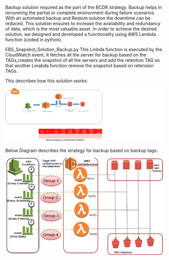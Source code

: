 Backup solution required as the part of the BCDR strategy.
Backup helps in recovering the partial or complete environment during failure scenarios.
With an automated backup and Restore solution the downtime can be reduced.
This solution ensures to increase the availability and redundancy of data, which is the most valuable asset.
In order to achieve the desired solution, we designed and developed a functionality using AWS Lambda function (coded in python).

EBS_Snapshot_Solution_Backup.py 
This Lmbda function is executed by the CloudWatch event, It fetches all the server for backup based on the TAGs,creates the snapshot of all the servers and add the retention TAG so that another Lmabda function remove the snapshot based on retension TAGs.

This describes how this solution works:

![iam](https://github.com/afaqueahmad/AWS_Automated_backup_Lambda_Function/blob/master/bkp1.png)

Below Diagram describes the strategy for backup based on backup tags:

![iam](https://github.com/afaqueahmad/AWS_Automated_backup_Lambda_Function/blob/master/bkp2.PNG)
